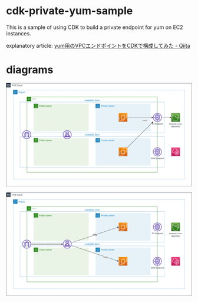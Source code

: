 # cdk-private-yum-sample

This is a sample of using CDK to build a private endpoint for yum on EC2 instances.

explanatory article: [yum用のVPCエンドポイントをCDKで構成してみた - Qiita](https://qiita.com/JHashimoto/items/dcc4aa9adb849e9a170d)

# diagrams

![diagram](./diagrams/yum-traffic.png)

![diagram](./diagrams/http-traffic.png)
